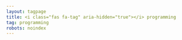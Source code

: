 ```yaml
---
layout: tagpage
title: <i class="fas fa-tag" aria-hidden="true"></i> programming
tag: programming
robots: noindex
---
```

